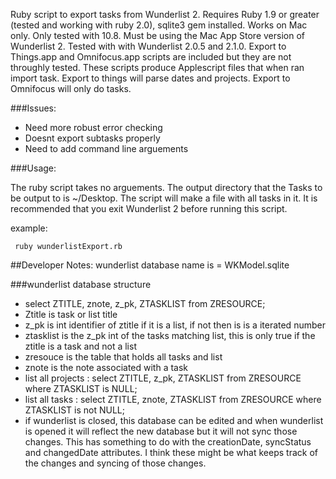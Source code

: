 Ruby script to export tasks from Wunderlist 2. Requires Ruby 1.9 or greater (tested and working with ruby 2.0), sqlite3 gem installed. Works on Mac only. Only tested with 10.8. Must be using the Mac App Store version of Wunderlist 2. Tested with with Wunderlist 2.0.5 and 2.1.0. Export to Things.app and Omnifocus.app scripts are included but they are not throughly tested. These scripts produce Applescript files that when ran import task. Export to things will parse dates and projects. Export to Omnifocus will only do tasks.

###Issues:
* Need more robust error checking
* Doesnt export subtasks properly
* Need to add command line arguements

###Usage:

The ruby script takes no arguements. The output directory that the Tasks to be output to is ~/Desktop. The script will make a file with all tasks in it. It is recommended that you exit Wunderlist 2 before running this script.

example:
```
 ruby wunderlistExport.rb
 ```

##Developer Notes:
wunderlist database name is = WKModel.sqlite

###wunderlist database structure
* select ZTITLE, znote, z_pk, ZTASKLIST from ZRESOURCE;
* Ztitle is task or list title
* z_pk is int identifier of ztitle if it is a list, if not then is is a iterated number
* ztasklist is the z_pk int of the tasks matching list, this is only true if the ztitle is a task and not a list
* zresouce is the table that holds all tasks and list
* znote is the note associated with a task
* list all projects : select ZTITLE, z_pk, ZTASKLIST from ZRESOURCE where ZTASKLIST is NULL;
* list all tasks : select ZTITLE, znote, ZTASKLIST from ZRESOURCE where ZTASKLIST is not NULL;
* if wunderlist is closed, this database can be edited and when wunderlist is opened it will reflect the new database but it will not sync those changes. This has something to do with the creationDate, syncStatus and changedDate attributes. I think these might be what keeps track of the changes and syncing of those changes.



